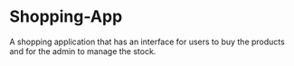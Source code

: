 # Shopping-App
A shopping application that has an interface for users to buy the products and for the admin to manage the stock.
